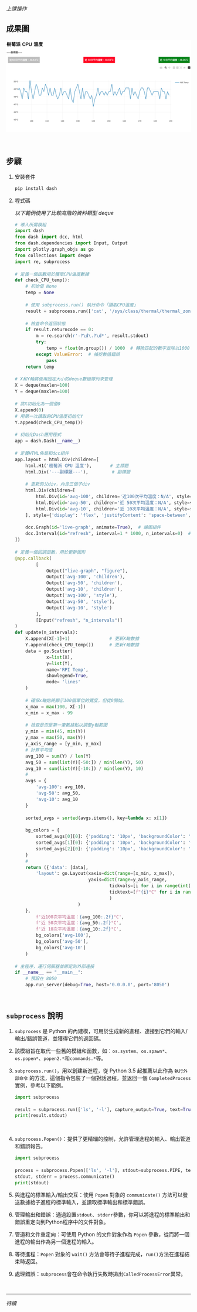 _上課操作_


## 成果圖
![](images/img_02.png)

<br>

## 步驟

1. 安裝套件

    ```bash
    pip install dash
    ```


2. 程式碼
   
   _以下範例使用了比較高階的資料類型 deque_

    ```python
    # 導入所需模組
    import dash
    from dash import dcc, html
    from dash.dependencies import Input, Output
    import plotly.graph_objs as go
    from collections import deque
    import re, subprocess

    # 定義一個函數用於獲取CPU溫度數據
    def check_CPU_temp():
        # 初始值 None
        temp = None
        
        # 使用 subprocess.run() 執行命令「讀取CPU溫度」
        result = subprocess.run(['cat', '/sys/class/thermal/thermal_zone0/temp'], capture_output=True, text=True)
        
        # 檢查命令返回狀態
        if result.returncode == 0:
            m = re.search(r'-?\d\.?\d*', result.stdout)
            try:
                temp = float(m.group()) / 1000  # 轉換匹配的數字並除以1000
            except ValueError:  # 捕捉數值錯誤
                pass
        return temp

    # X和Y軸將使用固定大小的deque數組隊列來管理
    X = deque(maxlen=100)
    Y = deque(maxlen=100)

    # 將X初始化為一個值0
    X.append(0)
    # 用第一次讀取的CPU溫度初始化Y
    Y.append(check_CPU_temp())

    # 初始化Dash應用程式
    app = dash.Dash(__name__)

    # 定義HTML佈局和dcc組件
    app.layout = html.Div(children=[
        html.H1('樹莓派 CPU 溫度'),       # 主標題
        html.Div('---副標題---'),         # 副標題

        # 更新的父div，內含三個子div
        html.Div(children=[
            html.Div(id='avg-100', children='近100次平均溫度：N/A', style={'padding': '10px', 'backgroundColor': '#EFEFEF'}),  
            html.Div(id='avg-50', children='近 50次平均溫度：N/A', style={'padding': '10px', 'backgroundColor': '#D6D6D6'}),
            html.Div(id='avg-10', children='近 10次平均溫度：N/A', style={'padding': '10px', 'backgroundColor': '#BDBDBD'}),
        ], style={'display': 'flex', 'justifyContent': 'space-between', 'padding': '10px', 'margin': '10px 0'}),  # 使用Flexbox進行橫向排列，移除框線
        
        dcc.Graph(id='live-graph', animate=True),  # 繪圖組件
        dcc.Interval(id="refresh", interval=1 * 1000, n_intervals=0)  # 設定刷新間隔為1秒
    ])

    # 定義一個回調函數，用於更新圖形
    @app.callback(
            [
                Output("live-graph", "figure"),
                Output('avg-100', 'children'),
                Output('avg-50', 'children'),
                Output('avg-10', 'children'),
                Output('avg-100', 'style'),
                Output('avg-50', 'style'),
                Output('avg-10', 'style')
            ], 
            [Input("refresh", "n_intervals")]
    )
    def update(n_intervals):
        X.append(X[-1]+1)               # 更新X軸數據
        Y.append(check_CPU_temp())      # 更新Y軸數據
        data = go.Scatter(
                x=list(X),
                y=list(Y),
                name='RPI Temp',
                showlegend=True,
                mode= 'lines'
        )
        
        # 確保x軸始終顯示100個單位的寬度，但從0開始。
        x_max = max(100, X[-1])
        x_min = x_max - 99

        # 檢查是否是第一筆數據點以調整y軸範圍
        y_min = min(45, min(Y))
        y_max = max(50, max(Y))
        y_axis_range = [y_min, y_max]
        # 計算平均值
        avg_100 = sum(Y) / len(Y)
        avg_50 = sum(list(Y)[-50:]) / min(len(Y), 50)
        avg_10 = sum(list(Y)[-10:]) / min(len(Y), 10)
        #
        avgs = {
            'avg-100': avg_100,
            'avg-50': avg_50,
            'avg-10': avg_10
        }

        sorted_avgs = sorted(avgs.items(), key=lambda x: x[1])
        
        bg_colors = {
            sorted_avgs[0][0]: {'padding': '10px', 'backgroundColor': 'green', 'color': 'white'},
            sorted_avgs[1][0]: {'padding': '10px', 'backgroundColor': '#BDBDBD', 'color': 'white'},
            sorted_avgs[2][0]: {'padding': '10px', 'backgroundColor': 'red', 'color': 'white'}
        }
        #
        return ({'data': [data], 
            'layout': go.Layout(xaxis=dict(range=[x_min, x_max]),
                                yaxis=dict(range=y_axis_range,
                                        tickvals=[i for i in range(int(y_min), int(y_max)+1)],
                                        ticktext=[f"{i}°C" for i in range(int(y_min), int(y_max)+1)]
                                        )
                            )
        },
            f'近100次平均溫度：{avg_100:.2f}°C',
            f'近 50次平均溫度：{avg_50:.2f}°C',
            f'近 10次平均溫度：{avg_10:.2f}°C',
            bg_colors['avg-100'],
            bg_colors['avg-50'],
            bg_colors['avg-10']
        )

    # 主程序，運行伺服器並綁定到外部連接
    if __name__ == "__main__":
        # 預設在 8050
        app.run_server(debug=True, host='0.0.0.0', port='8050')
    ```

<br>

## `subprocess` 說明

1. `subprocess` 是 Python 的內建模，可用於生成新的進程、連接到它們的輸入/輸出/錯誤管道，並獲得它們的返回碼。

2. 該模組旨在取代一些舊的模組和函數，如：`os.system`、`os.spawn*`、`os.popen*`、`popen2.*`和`commands.*`等。



3. `subprocess.run()`，用以創建新進程，從 Python 3.5 起推薦以此作為 `執行外部命令` 的方法，這個指令包裝了一個對話過程，並返回一個 `CompletedProcess`實例，參考以下範例。


    ```python
    import subprocess

    result = subprocess.run(['ls', '-l'], capture_output=True, text=True)
    print(result.stdout)
    ```
<br>

4. `subprocess.Popen()`：提供了更精細的控制，允許管理進程的輸入、輸出管道和錯誤報告。

    ```python
    import subprocess

    process = subprocess.Popen(['ls', '-l'], stdout=subprocess.PIPE, text=True)
    stdout, stderr = process.communicate()
    print(stdout)
    ```

5. 與進程的標準輸入/輸出交互：使用 `Popen` 對象的 `communicate()` 方法可以發送數據給子進程的標準輸入，並讀取標準輸出和標準錯誤。

6. 管理輸出和錯誤：通過設置`stdout`、`stderr`參數，你可以將進程的標準輸出和錯誤重定向到Python程序中的文件對象。

7. 管道和文件重定向：可使用 Python 的文件對象作為 `Popen` 參數，從而將一個進程的輸出作為另一個進程的輸入。

8. 等待進程：`Popen` 對象的 `wait()` 方法會等待子進程完成，`run()`方法在進程結束時返回。

9. 處理錯誤：`subprocess`會在命令執行失敗時拋出`CalledProcessError`異常。



<br>

---

_待續_